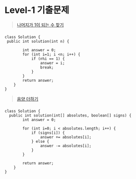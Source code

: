 # Level-1 기출문제
>[나머지가 1이 되는 수 찾기](https://school.programmers.co.kr/learn/courses/30/lessons/87389) 
###
```
class Solution {
 public int solution(int n) {

        int answer = 0;
        for (int i=1; i <n; i++) {
            if (n%i == 1) {
                answer = i;
                break;
            }
        }
        return answer;
    }
}
```
>[음양 더하기](https://school.programmers.co.kr/learn/courses/30/lessons/76501) 
###
```
class Solution {
  public int solution(int[] absolutes, boolean[] signs) {
        int answer = 0;

        for (int i=0; i < absolutes.length; i++) {
            if (signs[i]) {
                answer += absolutes[i];
            } else {
                answer -= absolutes[i];
            }
        }
        
        return answer;
    }
}
```
